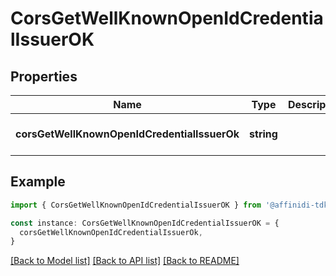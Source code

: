 # CorsGetWellKnownOpenIdCredentialIssuerOK

## Properties

| Name                                         | Type       | Description | Notes                             |
| -------------------------------------------- | ---------- | ----------- | --------------------------------- |
| **corsGetWellKnownOpenIdCredentialIssuerOk** | **string** |             | [optional] [default to undefined] |

## Example

```typescript
import { CorsGetWellKnownOpenIdCredentialIssuerOK } from '@affinidi-tdk/credential-issuance-client'

const instance: CorsGetWellKnownOpenIdCredentialIssuerOK = {
  corsGetWellKnownOpenIdCredentialIssuerOk,
}
```

[[Back to Model list]](../README.md#documentation-for-models) [[Back to API list]](../README.md#documentation-for-api-endpoints) [[Back to README]](../README.md)

